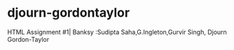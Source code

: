# djourn-gordontaylor
HTML Assignment #1| Banksy :Sudipta Saha,G.Ingleton,Gurvir Singh, Djourn Gordon-Taylor

